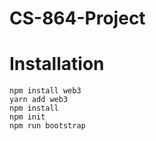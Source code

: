 # CS-864-Project

Installation
================
    npm install web3
    yarn add web3
    npm install
    npm init
    npm run bootstrap

